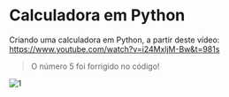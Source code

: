 # Calculadora em Python
Criando uma calculadora em Python, a partir deste vídeo: https://www.youtube.com/watch?v=i24MxljM-Bw&t=981s

> O número 5 foi forrigido no código!

![1](https://user-images.githubusercontent.com/46034451/132996697-e0c33be4-0d5c-4dca-ba79-a17e0d3208c3.png)

